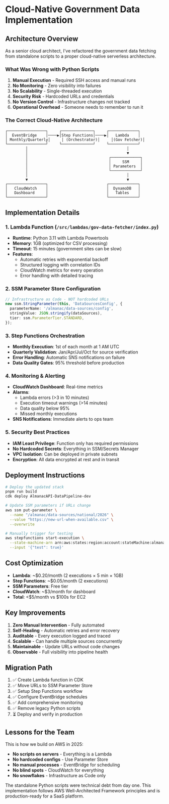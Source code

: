 # Cloud-Native Government Data Implementation

## Architecture Overview

As a senior cloud architect, I've refactored the government data fetching from standalone scripts to a proper cloud-native serverless architecture.

### What Was Wrong with Python Scripts

1. **Manual Execution** - Required SSH access and manual runs
2. **No Monitoring** - Zero visibility into failures
3. **No Scalability** - Single-threaded execution
4. **Security Risk** - Hardcoded URLs and credentials
5. **No Version Control** - Infrastructure changes not tracked
6. **Operational Overhead** - Someone needs to remember to run it

### The Correct Cloud-Native Architecture

```
┌─────────────────┐     ┌──────────────┐     ┌─────────────┐
│  EventBridge    │────▶│Step Functions│────▶│   Lambda    │
│ Monthly/Quarterly│     │ (Orchestrator)│     │(Gov Fetcher)│
└─────────────────┘     └──────────────┘     └─────────────┘
         │                                            │
         │                                            ▼
         │                                    ┌─────────────┐
         │                                    │     SSM     │
         │                                    │ Parameters  │
         │                                    └─────────────┘
         │                                            │
         ▼                                            ▼
┌─────────────────┐                          ┌─────────────┐
│   CloudWatch    │                          │  DynamoDB   │
│   Dashboard     │                          │   Tables    │
└─────────────────┘                          └─────────────┘
```

## Implementation Details

### 1. **Lambda Function** (`/src/lambdas/gov-data-fetcher/index.py`)
- **Runtime**: Python 3.11 with Lambda Powertools
- **Memory**: 1GB (optimized for CSV processing)
- **Timeout**: 15 minutes (government sites can be slow)
- **Features**:
  - Automatic retries with exponential backoff
  - Structured logging with correlation IDs
  - CloudWatch metrics for every operation
  - Error handling with detailed tracing

### 2. **SSM Parameter Store Configuration**
```typescript
// Infrastructure as Code - NOT hardcoded URLs
new ssm.StringParameter(this, 'DataSourcesConfig', {
  parameterName: '/almanac/data-sources/config',
  stringValue: JSON.stringify(dataSources),
  tier: ssm.ParameterTier.STANDARD,
});
```

### 3. **Step Functions Orchestration**
- **Monthly Execution**: 1st of each month at 1 AM UTC
- **Quarterly Validation**: Jan/Apr/Jul/Oct for source verification
- **Error Handling**: Automatic SNS notifications on failure
- **Data Quality Gates**: 95% threshold before production

### 4. **Monitoring & Alerting**
- **CloudWatch Dashboard**: Real-time metrics
- **Alarms**:
  - Lambda errors (>3 in 10 minutes)
  - Execution timeout warnings (>14 minutes)
  - Data quality below 95%
  - Missed monthly executions
- **SNS Notifications**: Immediate alerts to ops team

### 5. **Security Best Practices**
- **IAM Least Privilege**: Function only has required permissions
- **No Hardcoded Secrets**: Everything in SSM/Secrets Manager
- **VPC Isolation**: Can be deployed in private subnets
- **Encryption**: All data encrypted at rest and in transit

## Deployment Instructions

```bash
# Deploy the updated stack
pnpm run build
cdk deploy AlmanacAPI-DataPipeline-dev

# Update SSM parameters if URLs change
aws ssm put-parameter \
  --name "/almanac/data-sources/national/2026" \
  --value "https://new-url-when-available.csv" \
  --overwrite

# Manually trigger for testing
aws stepfunctions start-execution \
  --state-machine-arn arn:aws:states:region:account:stateMachine:almanac-api-dev-gov-data-fetcher \
  --input '{"test": true}'
```

## Cost Optimization

- **Lambda**: ~$0.20/month (2 executions × 5 min × 1GB)
- **Step Functions**: ~$0.05/month (2 executions)
- **SSM Parameters**: Free tier
- **CloudWatch**: ~$3/month for dashboard
- **Total**: <$5/month vs $100s for EC2

## Key Improvements

1. **Zero Manual Intervention** - Fully automated
2. **Self-Healing** - Automatic retries and error recovery
3. **Auditable** - Every execution logged and traced
4. **Scalable** - Can handle multiple sources concurrently
5. **Maintainable** - Update URLs without code changes
6. **Observable** - Full visibility into pipeline health

## Migration Path

1. ✅ Create Lambda function in CDK
2. ✅ Move URLs to SSM Parameter Store
3. ✅ Setup Step Functions workflow
4. ✅ Configure EventBridge schedules
5. ✅ Add comprehensive monitoring
6. ✅ Remove legacy Python scripts
7. ⏳ Deploy and verify in production

## Lessons for the Team

This is how we build on AWS in 2025:
- **No scripts on servers** - Everything is a Lambda
- **No hardcoded configs** - Use Parameter Store
- **No manual processes** - EventBridge for scheduling
- **No blind spots** - CloudWatch for everything
- **No snowflakes** - Infrastructure as Code only

The standalone Python scripts were technical debt from day one. This implementation follows AWS Well-Architected Framework principles and is production-ready for a SaaS platform.